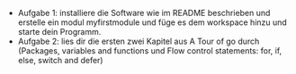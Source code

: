 - Aufgabe 1: installiere die Software wie im README beschrieben und erstelle ein modul myfirstmodule und füge es dem workspace hinzu und starte dein Programm. 
- Aufgabe 2: lies dir die ersten zwei Kapitel aus A Tour of go durch (Packages, variables and functions und Flow control statements: for, if, else, switch and defer)

